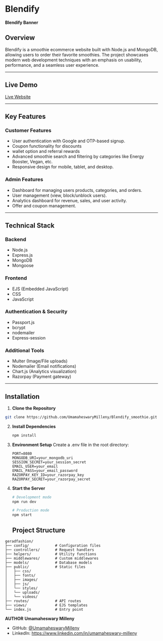 # Blendify

**Blendify Banner**

## Overview

Blendify is a smoothie ecommerce website built with Node.js and MongoDB, allowing users to order their favorite smoothies. The project showcases modern web development techniques with an emphasis on usability, performance, and a seamless user experience.

---

## Live Demo

[Live Website]()

---

## Key Features

### **Customer Features**

- User authentication with Google and OTP-based signup.
- Coupon functionality for discounts
- wallet option and referral rewards
- Advanced smoothie search and filtering by categories like Energy Booster, Vegan, etc.
- Responsive design for mobile, tablet, and desktop.

### **Admin Features**

- Dashboard for managing users products, categories, and orders.
- User management (view, block/unblock users).
- Analytics dashboard for revenue, sales, and user activity.
- Offer and coupon management.

---

## Technical Stack

### **Backend**

- Node.js
- Express.js
- MongoDB
- Mongoose

### **Frontend**

- EJS (Embedded JavaScript)
- CSS
- JavaScript

### **Authentication & Security**

- Passport.js
- bcrypt
- nodemailer
- Express-session

### **Additional Tools**

- Multer (Image/File uploads)
- Nodemailer (Email notifications)
- Chart.js (Analytics visualization)
- Razorpay (Payment gateway)

---

## Installation

1. **Clone the Repository**

```bash
git clone https://github.com/UmamaheswaryMilleny/Blendify_smoothie.git
```

2. **Install Dependencies**

   ```bash
   npm install
   ```

3. **Environment Setup**
   Create a .env file in the root directory:

   ```env
   PORT=8080
   MONGODB_URI=your_mongodb_uri
   SESSION_SECRET=your_session_secret
   EMAIL_USER=your_email
   EMAIL_PASS=your_email_password
   RAZORPAY_KEY_ID=your_razorpay_key
   RAZORPAY_SECRET=your_razorpay_secret
   ```

4. **Start the Server**

   ```bash
   # Development mode
   npm run dev

   # Production mode
   npm start
   ```

   ## Project Structure

```
geradfashion/
├── config/            # Configuration files
├── controllers/       # Request handlers
├── helpers/           # Utility functions
├── middlewares/       # Custom middlewares
├── models/            # Database models
├── public/            # Static files
│   ├── css/
│   ├── fonts/
│   ├── images/
│   ├── js/
│   └── styles/
│   └── uploads/
│   └── videos/
├── routes/            # API routes
├── views/             # EJS templates
└── index.js           # Entry point
```

**AUTHOR**
**Umamaheswary Milleny**

- GitHub: [@UmamaheswaryMilleny](https://github.com/UmamaheswaryMilleny)
- LinkedIn: https://www.linkedin.com/in/umamaheswary-milleny

